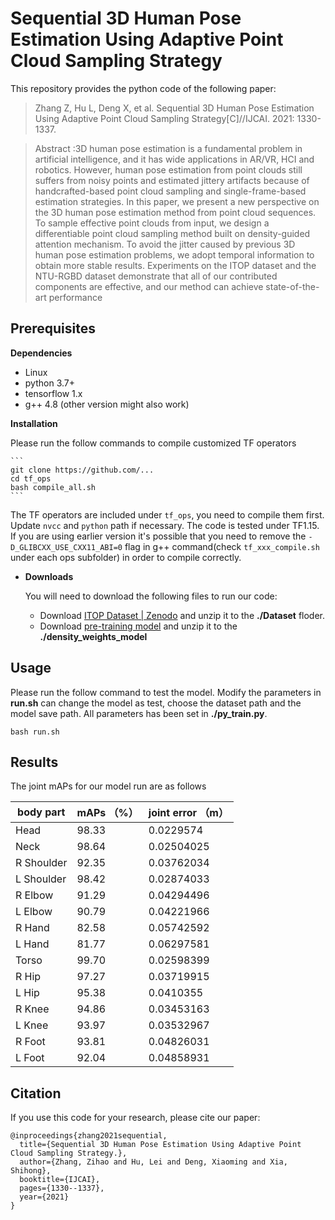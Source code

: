 # Sequential 3D Human Pose Estimation Using Adaptive Point Cloud Sampling  Strategy

This repository provides the python code of the following paper:
>Zhang Z, Hu L, Deng X, et al. Sequential 3D Human Pose Estimation Using Adaptive Point Cloud Sampling Strategy[C]//IJCAI. 2021: 1330-1337.

>Abstract :3D human pose estimation is a fundamental problem in artificial intelligence, and it has wide applications in AR/VR, HCI and robotics.  However, human pose estimation from point clouds still  
suffers from noisy points and estimated jittery artifacts because of handcrafted-based point cloud sampling and single-frame-based estimation strategies. In this paper, we present a new perspective on the 3D human pose estimation method from point cloud sequences. To sample effective point clouds from input, we design a differentiable point cloud sampling method built on density-guided attention mechanism.  To avoid the jitter caused by previous 3D human pose estimation problems, we adopt temporal information to obtain more stable results. Experiments on the ITOP dataset and the NTU-RGBD dataset demonstrate that all of our contributed components are effective, and our method can achieve state-of-the-art performance

## Prerequisites
**Dependencies**
-   Linux
-   python 3.7+
-   tensorflow 1.x
-   g++ 4.8 (other version might also work)

 **Installation**
    
   Please run the follow commands to  compile customized TF operators
    
    ```
    git clone https://github.com/...
    cd tf_ops
    bash compile_all.sh
    ```
The TF operators are included under  `tf_ops`, you need to compile them first. Update  `nvcc`  and  `python`  path if necessary. The code is tested under TF1.15. If you are using earlier version it's possible that you need to remove the  `-D_GLIBCXX_USE_CXX11_ABI=0`  flag in g++ command(check `tf_xxx_compile.sh` under each ops subfolder) in order to compile correctly.
    
-   **Downloads**
    
    You will need to download the following files to run our code:
    
    -   Download  [ITOP Dataset | Zenodo](https://zenodo.org/record/3932973#.Yp8SIxpBxPA) and unzip it to the  **./Dataset**  floder.
    - Download  [pre-training model](https://drive.google.com/file/d/1QyeGcpAej8paJP-cfow0NVRcTGIVKXGE/view?usp=sharing) and unzip it to the **./density_weights_model**  
  

## Usage

Please run the follow command to test the model. Modify  the parameters  in **run.sh** can change the model as test, choose the dataset path and the model save path. All parameters has been set in  **./py_train.py**.
```
bash run.sh
```

## Results

The joint mAPs for our model run are as follows

|body part       |mAPs          （%）                |joint error  （m）                  |
|----------------|-------------------------------|-----------------------------|
|Head|98.33|0.0229574|
|Neck|98.64|0.02504025|
|R Shoulder|92.35|0.03762034|
|L Shoulder|98.42|0.02874033|
|R Elbow|91.29|0.04294496|
|L Elbow|90.79|0.04221966|
|R Hand|82.58|0.05742592|
|L Hand|81.77|0.06297581|
|Torso|99.70| 0.02598399 |
|R Hip|97.27|0.03719915|
|L Hip|95.38|0.0410355  |
|R Knee|94.86|0.03453163|
|L Knee|93.97|0.03532967 |
|R Foot|93.81|0.04826031 |
|L Foot|92.04|0.04858931|



## Citation

If you use this code for your research, please cite our paper:
```
@inproceedings{zhang2021sequential,
  title={Sequential 3D Human Pose Estimation Using Adaptive Point Cloud Sampling Strategy.},
  author={Zhang, Zihao and Hu, Lei and Deng, Xiaoming and Xia, Shihong},
  booktitle={IJCAI},
  pages={1330--1337},
  year={2021}
}
```
